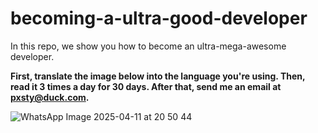 # becoming-a-ultra-good-developer
In this repo, we show you how to become an ultra-mega-awesome developer.

**First, translate the image below into the language you're using. Then, read it 3 times a day for 30 days. After that, send me an email at pxsty@duck.com.** 

![WhatsApp Image 2025-04-11 at 20 50 44](https://github.com/user-attachments/assets/30c318cd-78c6-4921-8512-42b9d1eb0013)
